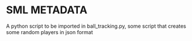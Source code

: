 # SML METADATA

A python script to be imported in ball_tracking.py,
some script that creates some random players in json format
